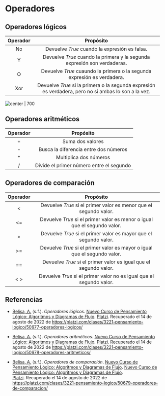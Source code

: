 # Operadores 

## Operadores lógicos

| Operador |                                              Propósito                                               |
|:--------:|:----------------------------------------------------------------------------------------------------:|
|    No    |                            Devuelve *True* cuando la expresión es falsa.                             |
|    Y     |               Devuelve *True* cuando la primera y la segunda expresión son verdaderas.               |
|    O     |               Devuelve *True* cuaundo la primera o la segunda expresión es verdadera.                |
|   Xor    | Devuelve *True* si la primera o la segunda expresión es verdadera, pero no si ambas lo son a la vez. |

![ center | 700](Attachments/Operadores-lógicos-programación.jpeg)

## Operadores aritméticos

| Operador |                Propósito                 |
|:--------:|:----------------------------------------:|
|    +     |             Suma dos valores             |
|    -     |  Busca la diferencia entre dos números   |
|   $*$    |          Multiplica dos números          |
|    /     | Divide el primer número entre el segundo |

## Operadores de comparación

| Operador |                                 Propósito                                 |
|:--------:|:-------------------------------------------------------------------------:|
|     \<     |     Devuelve *True* si el primer valor es menor que el segundo valor.     |
|     \<=    | Devuelve *True* si el primer valor es menor o igual que el segundo valor. |
|     \>     |     Devuelve *True* si el primer valor es mayor que el segundo valor.     |
|     \>=    | Devuelve *True* si el primer valor es mayor o igual que el segundo valor. |
|   =\=    |     Devuelve *True* si el primer valor es igual que el segundo valor.     |
|     \< \>    |   Devuelve *True* si el primer valor no es igual que el segundo valor.    |

## Referencias

- [Belisa, A.](https://platzi.com/profesores/anabelisam_/) (s.f.). _Operadores lógicos_. [Nuevo Curso de Pensamiento Lógico: Algoritmos y Diagramas de Flujo](https://platzi.com/cursos/pensamiento-logico/). [Platzi](https://platzi.com/home). Recuperado el 14 de agosto de 2022 de https://platzi.com/clases/3221-pensamiento-logico/50677-operadores-logicos/

- [Belisa, A.](https://platzi.com/profesores/anabelisam_/) (s.f.). _Operadores aritméticos_. [Nuevo Curso de Pensamiento Lógico: Algoritmos y Diagramas de Flujo](https://platzi.com/cursos/pensamiento-logico/). [Platzi](https://platzi.com/home). Recuperado el 14 de agosto de 2022 de https://platzi.com/clases/3221-pensamiento-logico/50678-operadores-aritmeticos/

- [Belisa, A.](https://platzi.com/profesores/anabelisam_/) (s.f.). _Operadores de comparación_. [Nuevo Curso de Pensamiento Lógico: Algoritmos y Diagramas de Flujo](https://platzi.com/cursos/pensamiento-logico/). [Nuevo Curso de Pensamiento Lógico: Algoritmos y Diagramas de Flujo](https://platzi.com/cursos/pensamiento-logico/). [Platzi](https://platzi.com/home). Recuperado el 14 de agosto de 2022 de https://platzi.com/clases/3221-pensamiento-logico/50679-operadores-de-comparacion/



